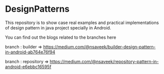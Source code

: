# DesignPatterns
This repository is to show case real examples and practical implementations of design pattern in java project specially in Android.

You can find out the blogs related to the branches here 

branch : builder => https://medium.com/@nsaveek/builder-design-pattern-in-android-ab764e76f94

branch : repository => https://medium.com/@nsaveek/repository-pattern-in-android-e6ebbc16595f
